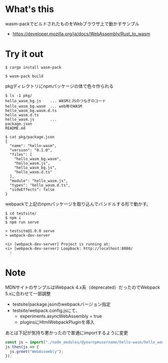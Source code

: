# What's this
wasm-packでビルドされたものをWebブラウザ上で動かすサンプル
- https://developer.mozilla.org/ja/docs/WebAssembly/Rust_to_wasm

# Try it out

```shell
$ cargo install wasm-pack
```

```shell
$ wasm-pack build 
```

pkgディレクトリにnpmパッケージの体で色々作られる
```shell
$ ls -1 pkg/
hello_wasm_bg.js    ... WASMとJSのつなぎのコード
hello_wasm_bg.wasm  ... web用のWASM
hello_wasm_bg.wasm.d.ts
hello_wasm.d.ts
hello_wasm.js       ...
package.json
README.md

$ cat pkg/package.json 
{
  "name": "hello-wasm",
  "version": "0.1.0",
  "files": [
    "hello_wasm_bg.wasm",
    "hello_wasm.js",
    "hello_wasm_bg.js",
    "hello_wasm.d.ts"
  ],
  "module": "hello_wasm.js",
  "types": "hello_wasm.d.ts",
  "sideEffects": false
}
```

webpackで上記のnpmパッケージを取り込んでバンドルする形で動かす。
```shell
$ cd testsite/
$ npm i
$ npm run serve

> testsite@1.0.0 serve
> webpack-dev-server

<i> [webpack-dev-server] Project is running at:
<i> [webpack-dev-server] Loopback: http://localhost:8080/
  :
```

# Note

MDNサイトのサンプルはWebpack 4.x系（deprecated）だったのでWebpack 5.xに合わせて一部調整

* testsite/package.jsonのwebpackバージョン指定
* testsite/webpack.config.jsにて、
    * experiments.asyncWebAssembly = true
    * pluginsにHtmlWebpackPluginを導入

あとは下記が気持ち悪かったので普通にimportするように変更
```js
const js = import("./node_modules/@yournpmusername/hello-wasm/hello_wasm.js");
js.then(js => {
  js.greet("WebAssembly");
});
```
